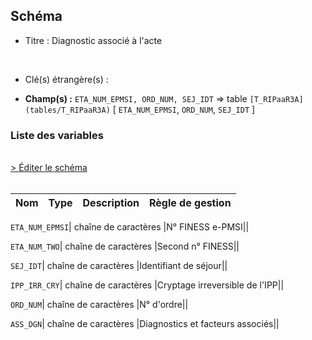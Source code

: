 ## Schéma


- Titre : Diagnostic associé à l'acte
<br />



- Clé(s) étrangère(s) : <br />

- **Champ(s) :** `ETA_NUM_EPMSI, ORD_NUM, SEJ_IDT`
  => table `[T_RIPaaR3A](tables/T_RIPaaR3A)` [ `ETA_NUM_EPMSI`, `ORD_NUM`, `SEJ_IDT` ]<br />

 
### Liste des variables
<br />
<div>
    <a href="https://gitlab.com/healthdatahub/applications-du-hdh/schema-snds/-/tree/master/schemas/PMSI RIP/T_RIPaaR3AD.json"
       target="_blank" rel="noopener noreferrer">> Éditer le schéma</a>
</div>
<br />

Nom | Type | Description | Règle de gestion
-|-|-|-



`ETA_NUM_EPMSI`| chaîne de caractères |N° FINESS e-PMSI||

`ETA_NUM_TWO`| chaîne de caractères |Second n° FINESS||

`SEJ_IDT`| chaîne de caractères |Identifiant de séjour||

`IPP_IRR_CRY`| chaîne de caractères |Cryptage irreversible de l'IPP||

`ORD_NUM`| chaîne de caractères |N° d'ordre||

`ASS_DGN`| chaîne de caractères |Diagnostics et facteurs associés||
